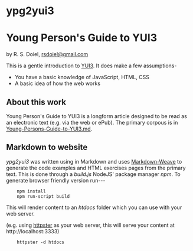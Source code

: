 ypg2yui3
========

# Young Person's Guide to YUI3

by R. S. Doiel, <rsdoiel@gmail.com>

This is a gentle introduction to [YUI3][]. It does make a few assumptions-

* You have a basic knowledge of JavaScript, HTML, CSS
* A basic idea of how the web works

## About this work

Young Person's Guide to YUI3 is a longform article designed to be read as an 
electronic text (e.g. via the web or ePub). The primary corpous is in 
[Young-Persons-Guide-to-YUI3.md](Young-Persons-Guide-to-YUI3.md).


## Markdown to website

_ypg2yui3_ was written using in Markdown and uses [Markdown-Weave](http://github.com/rsdoiel/mweave)
to generate the code examples and HTML exercises pages from the primary text. This is
done through a _build.js_ NodeJS' package manager _npm_. To generate browser friendly version run---

```Shell
    npm install
    npm run-script build
```

This will render content to an _htdocs_ folder which you can use with your web server.

(e.g. using [httpster](https://github.com/SimbCo/httpster)
as your web server, this will serve your content at http://localhost:3333)

```shell
    httpster -d htdocs
```

[YUI3]: http://yuilibrary.com "YUI3 is a JavaScript framework"
